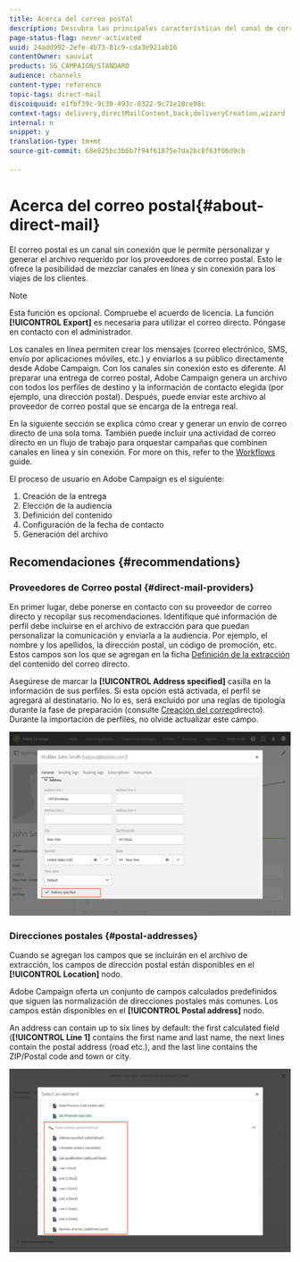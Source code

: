 ```yaml
---
title: Acerca del correo postal
description: Descubra las principales características del canal de correo directo en Adobe Campaign.
page-status-flag: never-activated
uuid: 24add992-2efe-4b73-81c9-cda3e921ab16
contentOwner: sauviat
products: SG_CAMPAIGN/STANDARD
audience: channels
content-type: reference
topic-tags: direct-mail
discoiquuid: e1fbf39c-9c30-493c-8322-9c71e18ce98c
context-tags: delivery,directMailContent,back;deliveryCreation,wizard
internal: n
snippet: y
translation-type: tm+mt
source-git-commit: 68e825bc3b6b7f94f61875e7da2bc8f63f06d9cb

---
```



# Acerca del correo postal{#about-direct-mail}

El correo postal es un canal sin conexión que le permite personalizar y generar el archivo requerido por los proveedores de correo postal. Esto le ofrece la posibilidad de mezclar canales en línea y sin conexión para los viajes de los clientes.

>[!NOTE]
>
>Esta función es opcional. Compruebe el acuerdo de licencia. La función **[!UICONTROL Export]** es necesaria para utilizar el correo directo. Póngase en contacto con el administrador.

Los canales en línea permiten crear los mensajes (correo electrónico, SMS, envío por aplicaciones móviles, etc.) y enviarlos a su público directamente desde Adobe Campaign. Con los canales sin conexión esto es diferente. Al preparar una entrega de correo postal, Adobe Campaign genera un archivo con todos los perfiles de destino y la información de contacto elegida (por ejemplo, una dirección postal). Después, puede enviar este archivo al proveedor de correo postal que se encarga de la entrega real.

En la siguiente sección se explica cómo crear y generar un envío de correo directo de una sola toma. También puede incluir una actividad de correo directo en un flujo de trabajo para orquestar campañas que combinen canales en línea y sin conexión. For more on this, refer to the [Workflows](../../automating/using/get-started-workflows.md) guide.

El proceso de usuario en Adobe Campaign es el siguiente:

1. Creación de la entrega
1. Elección de la audiencia
1. Definición del contenido
1. Configuración de la fecha de contacto
1. Generación del archivo

## Recomendaciones {#recommendations}

### Proveedores de Correo postal {#direct-mail-providers}

En primer lugar, debe ponerse en contacto con su proveedor de correo directo y recopilar sus recomendaciones. Identifique qué información de perfil debe incluirse en el archivo de extracción para que puedan personalizar la comunicación y enviarla a la audiencia. Por ejemplo, el nombre y los apellidos, la dirección postal, un código de promoción, etc. Estos campos son los que se agregan en la ficha [Definición de la extracción](../../channels/using/defining-the-direct-mail-content.md#defining-the-extraction) del contenido del correo directo.

Asegúrese de marcar la **[!UICONTROL Address specified]** casilla en la información de sus perfiles. Si esta opción está activada, el perfil se agregará al destinatario. No lo es, será excluido por una reglas de tipología durante la fase de preparación (consulte [Creación del correo](../../channels/using/creating-the-direct-mail.md)directo). Durante la importación de perfiles, no olvide actualizar este campo.

![](assets/direct_mail_22.png)

### Direcciones postales {#postal-addresses}

Cuando se agregan los campos que se incluirán en el archivo de extracción, los campos de dirección postal están disponibles en el **[!UICONTROL Location]** nodo.

Adobe Campaign oferta un conjunto de campos calculados predefinidos que siguen las normalización de direcciones postales más comunes. Los campos están disponibles en el **[!UICONTROL Postal address]** nodo.

An address can contain up to six lines by default: the first calculated field (**[!UICONTROL Line 1]** contains the first name and last name, the next lines contain the postal address (road etc.), and the last line contains the ZIP/Postal code and town or city.

![](assets/direct_mail_23.png)

